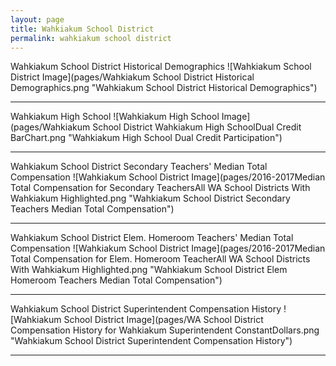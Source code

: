 ```yaml
---
layout: page
title: Wahkiakum School District
permalink: wahkiakum school district
---
```



Wahkiakum School District Historical Demographics
![Wahkiakum School District Image](pages/Wahkiakum School District Historical Demographics.png "Wahkiakum School District Historical Demographics")

___

Wahkiakum High School
![Wahkiakum High School Image](pages/Wahkiakum School District Wahkiakum High SchoolDual Credit BarChart.png "Wahkiakum High School Dual Credit Participation")

___

Wahkiakum School District Secondary Teachers' Median Total Compensation
![Wahkiakum School District Image](pages/2016-2017Median Total Compensation for Secondary TeachersAll WA School Districts With Wahkiakum Highlighted.png "Wahkiakum School District Secondary Teachers Median Total Compensation")

___

Wahkiakum School District Elem. Homeroom Teachers' Median Total Compensation
![Wahkiakum School District Image](pages/2016-2017Median Total Compensation for Elem. Homeroom TeacherAll WA School Districts With Wahkiakum Highlighted.png "Wahkiakum School District Elem Homeroom Teachers Median Total Compensation")

___

Wahkiakum School District Superintendent Compensation History
![Wahkiakum School District Image](pages/WA School District Compensation History for Wahkiakum Superintendent ConstantDollars.png "Wahkiakum School District Superintendent Compensation History")

___

